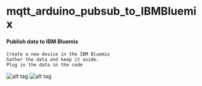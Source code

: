 # mqtt_arduino_pubsub_to_IBMBluemix
            
#### Publish data to IBM Bluemix

    Create a new device in the IBM Bluemix
    Gather the data and keep it aside.
    Plug in the data in the code    

![alt tag](https://cloud.githubusercontent.com/assets/14288989/17838581/4e188a80-67ee-11e6-9bee-6d7b510c3868.png)
![alt tag](https://cloud.githubusercontent.com/assets/14288989/17838582/4f4f1ce8-67ee-11e6-9cfa-ea2c6cf21bbc.png)
    
